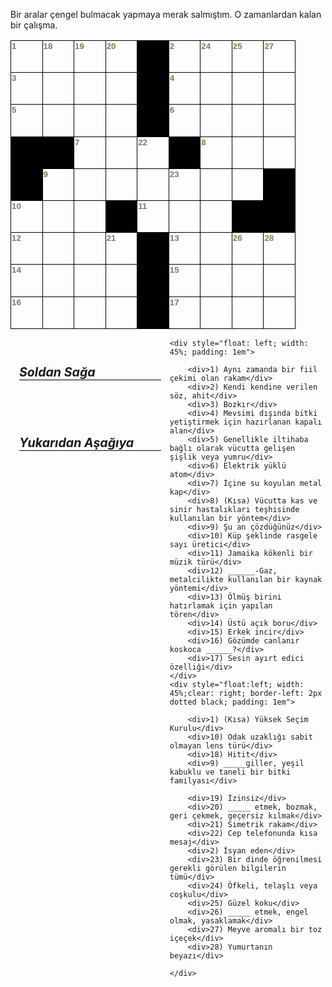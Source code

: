 <!-- 
.. date: 2019/07/02 23:12
.. description: Hobi olarak hazırladığım bir çengel bulmaca
.. title: Çengel Bulmaca
.. slug: cengel-bulmaca-1
-->

Bir aralar çengel bulmacak yapmaya merak salmıştım. O zamanlardan kalan bir çalışma.


<style id="Kitap31_17974_Styles">
<!--table
	{mso-displayed-decimal-separator:"\,";
	mso-displayed-thousand-separator:"\.";}
.xl1517974
	{padding-top:1px;
	padding-right:1px;
	padding-left:1px;
	mso-ignore:padding;
	color:black;
	font-size:11.0pt;
	font-weight:400;
	font-style:normal;
	text-decoration:none;
	font-family:Calibri, sans-serif;
	mso-font-charset:162;
	mso-number-format:General;
	text-align:general;
	vertical-align:bottom;
	mso-background-source:auto;
	mso-pattern:auto;
	white-space:nowrap;}
.xl6317974
	{padding-top:1px;
	padding-right:1px;
	padding-left:1px;
	mso-ignore:padding;
	color:#827A4A;
	font-size:10.0pt;
	font-weight:700;
	font-style:normal;
	text-decoration:none;
	font-family:Arial, sans-serif;
	mso-font-charset:162;
	mso-number-format:General;
	text-align:left;
	vertical-align:top;
	border:.5pt solid windowtext;
	mso-background-source:auto;
	mso-pattern:auto;
	white-space:nowrap;}
.xl6417974
	{padding-top:1px;
	padding-right:1px;
	padding-left:1px;
	mso-ignore:padding;
	color:#EEECE1;
	font-size:6.0pt;
	font-weight:700;
	font-style:normal;
	text-decoration:none;
	font-family:Arial, sans-serif;
	mso-font-charset:162;
	mso-number-format:General;
	text-align:left;
	vertical-align:top;
	border:.5pt solid windowtext;
	background:black;
	mso-pattern:black none;
	white-space:nowrap;}
-->
</style>

<table border=0 cellpadding=0 cellspacing=0 width=459 style='border-collapse:
 collapse;table-layout:fixed;width:342pt'>
 <col width=51 span=9 style='mso-width-source:userset;mso-width-alt:1820;
 width:38pt'>
 <tr height=51 style='mso-height-source:userset;height:38.4pt'>
  <td height=51 class=xl6317974 width=51 style='height:38.4pt;width:38pt'>1</td>
  <td class=xl6317974 width=51 style='border-left:none;width:38pt'>18</td>
  <td class=xl6317974 width=51 style='border-left:none;width:38pt'>19</td>
  <td class=xl6317974 width=51 style='border-left:none;width:38pt'>20</td>
  <td class=xl6417974 width=51 style='border-left:none;width:38pt'>&nbsp;</td>
  <td class=xl6317974 width=51 style='border-left:none;width:38pt'>2</td>
  <td class=xl6317974 width=51 style='border-left:none;width:38pt'>24</td>
  <td class=xl6317974 width=51 style='border-left:none;width:38pt'>25</td>
  <td class=xl6317974 width=51 style='border-left:none;width:38pt'>27</td>
 </tr>
 <tr height=51 style='mso-height-source:userset;height:38.4pt'>
  <td height=51 class=xl6317974 style='height:38.4pt;border-top:none'>3</td>
  <td class=xl6317974 style='border-top:none;border-left:none'>&nbsp;</td>
  <td class=xl6317974 style='border-top:none;border-left:none'>&nbsp;</td>
  <td class=xl6317974 style='border-top:none;border-left:none'>&nbsp;</td>
  <td class=xl6417974 style='border-top:none;border-left:none'>&nbsp;</td>
  <td class=xl6317974 style='border-top:none;border-left:none'>4</td>
  <td class=xl6317974 style='border-top:none;border-left:none'>&nbsp;</td>
  <td class=xl6317974 style='border-top:none;border-left:none'>&nbsp;</td>
  <td class=xl6317974 style='border-top:none;border-left:none'>&nbsp;</td>
 </tr>
 <tr height=51 style='mso-height-source:userset;height:38.4pt'>
  <td height=51 class=xl6317974 style='height:38.4pt;border-top:none'>5</td>
  <td class=xl6317974 style='border-top:none;border-left:none'>&nbsp;</td>
  <td class=xl6317974 style='border-top:none;border-left:none'>&nbsp;</td>
  <td class=xl6317974 style='border-top:none;border-left:none'>&nbsp;</td>
  <td class=xl6417974 style='border-top:none;border-left:none'>&nbsp;</td>
  <td class=xl6317974 style='border-top:none;border-left:none'>6</td>
  <td class=xl6317974 style='border-top:none;border-left:none'>&nbsp;</td>
  <td class=xl6317974 style='border-top:none;border-left:none'>&nbsp;</td>
  <td class=xl6317974 style='border-top:none;border-left:none'>&nbsp;</td>
 </tr>
 <tr height=51 style='mso-height-source:userset;height:38.4pt'>
  <td height=51 class=xl6417974 style='height:38.4pt;border-top:none'>&nbsp;</td>
  <td class=xl6417974 style='border-top:none;border-left:none'>&nbsp;</td>
  <td class=xl6317974 style='border-top:none;border-left:none'>7</td>
  <td class=xl6317974 style='border-top:none;border-left:none'>&nbsp;</td>
  <td class=xl6317974 style='border-top:none;border-left:none'>22</td>
  <td class=xl6417974 style='border-top:none;border-left:none'>&nbsp;</td>
  <td class=xl6317974 style='border-top:none;border-left:none'>8</td>
  <td class=xl6317974 style='border-top:none;border-left:none'>&nbsp;</td>
  <td class=xl6317974 style='border-top:none;border-left:none'>&nbsp;</td>
 </tr>
 <tr height=51 style='mso-height-source:userset;height:38.4pt'>
  <td height=51 class=xl6417974 style='height:38.4pt;border-top:none'>&nbsp;</td>
  <td class=xl6317974 style='border-top:none;border-left:none'>9</td>
  <td class=xl6317974 style='border-top:none;border-left:none'>&nbsp;</td>
  <td class=xl6317974 style='border-top:none;border-left:none'>&nbsp;</td>
  <td class=xl6317974 style='border-top:none;border-left:none'>&nbsp;</td>
  <td class=xl6317974 style='border-top:none;border-left:none'>23</td>
  <td class=xl6317974 style='border-top:none;border-left:none'>&nbsp;</td>
  <td class=xl6317974 style='border-top:none;border-left:none'>&nbsp;</td>
  <td class=xl6417974 style='border-top:none;border-left:none'>&nbsp;</td>
 </tr>
 <tr height=51 style='mso-height-source:userset;height:38.4pt'>
  <td height=51 class=xl6317974 style='height:38.4pt;border-top:none'>10</td>
  <td class=xl6317974 style='border-top:none;border-left:none'>&nbsp;</td>
  <td class=xl6317974 style='border-top:none;border-left:none'>&nbsp;</td>
  <td class=xl6417974 style='border-top:none;border-left:none'>&nbsp;</td>
  <td class=xl6317974 style='border-top:none;border-left:none'>11</td>
  <td class=xl6317974 style='border-top:none;border-left:none'>&nbsp;</td>
  <td class=xl6317974 style='border-top:none;border-left:none'>&nbsp;</td>
  <td class=xl6417974 style='border-top:none;border-left:none'>&nbsp;</td>
  <td class=xl6417974 style='border-top:none;border-left:none'>&nbsp;</td>
 </tr>
 <tr height=51 style='mso-height-source:userset;height:38.4pt'>
  <td height=51 class=xl6317974 style='height:38.4pt;border-top:none'>12</td>
  <td class=xl6317974 style='border-top:none;border-left:none'>&nbsp;</td>
  <td class=xl6317974 style='border-top:none;border-left:none'>&nbsp;</td>
  <td class=xl6317974 style='border-top:none;border-left:none'>21</td>
  <td class=xl6417974 style='border-top:none;border-left:none'>&nbsp;</td>
  <td class=xl6317974 style='border-top:none;border-left:none'>13</td>
  <td class=xl6317974 style='border-top:none;border-left:none'>&nbsp;</td>
  <td class=xl6317974 style='border-top:none;border-left:none'>26</td>
  <td class=xl6317974 style='border-top:none;border-left:none'>28</td>
 </tr>
 <tr height=51 style='mso-height-source:userset;height:38.4pt'>
  <td height=51 class=xl6317974 style='height:38.4pt;border-top:none'>14</td>
  <td class=xl6317974 style='border-top:none;border-left:none'>&nbsp;</td>
  <td class=xl6317974 style='border-top:none;border-left:none'>&nbsp;</td>
  <td class=xl6317974 style='border-top:none;border-left:none'>&nbsp;</td>
  <td class=xl6417974 style='border-top:none;border-left:none'>&nbsp;</td>
  <td class=xl6317974 style='border-top:none;border-left:none'>15</td>
  <td class=xl6317974 style='border-top:none;border-left:none'>&nbsp;</td>
  <td class=xl6317974 style='border-top:none;border-left:none'>&nbsp;</td>
  <td class=xl6317974 style='border-top:none;border-left:none'>&nbsp;</td>
 </tr>
 <tr height=51 style='mso-height-source:userset;height:38.4pt'>
  <td height=51 class=xl6317974 style='height:38.4pt;border-top:none'>16</td>
  <td class=xl6317974 style='border-top:none;border-left:none'>&nbsp;</td>
  <td class=xl6317974 style='border-top:none;border-left:none'>&nbsp;</td>
  <td class=xl6317974 style='border-top:none;border-left:none'>&nbsp;</td>
  <td class=xl6417974 style='border-top:none;border-left:none'>&nbsp;</td>
  <td class=xl6317974 style='border-top:none;border-left:none'>17</td>
  <td class=xl6317974 style='border-top:none;border-left:none'>&nbsp;</td>
  <td class=xl6317974 style='border-top:none;border-left:none'>&nbsp;</td>
  <td class=xl6317974 style='border-top:none;border-left:none'>&nbsp;</td>
 </tr>
 <![if supportMisalignedColumns]>
 <tr height=0 style='display:none'>
  <td width=51 style='width:38pt'></td>
  <td width=51 style='width:38pt'></td>
  <td width=51 style='width:38pt'></td>
  <td width=51 style='width:38pt'></td>
  <td width=51 style='width:38pt'></td>
  <td width=51 style='width:38pt'></td>
  <td width=51 style='width:38pt'></td>
  <td width=51 style='width:38pt'></td>
  <td width=51 style='width:38pt'></td>
 </tr>
 <![endif]>
</table>

<div style="position: relative; width: 100%; margin-top:1em">
	<div style="float: left; width: 45%; padding: 1em">
			<h5 style="font-size:1.4em;border-bottom: 1px solid black">Soldan Sağa</h5>
	</div>
	<div style="float: left; width: 45%; padding: 1em">
		<h5 style="font-size:1.4em;border-bottom: 1px solid black">Yukarıdan Aşağıya</h5>
	</div>
	
	<div style="float: left; width: 45%; padding: 1em">

		<div>1) Aynı zamanda bir fiil çekimi olan rakam</div>
		<div>2) Kendi kendine verilen söz, ahit</div>
		<div>3) Bozkır</div>
		<div>4) Mevsimi dışında bitki yetiştirmek için hazırlanan kapalı alan</div>
		<div>5) Genellikle iltihaba bağlı olarak vücutta gelişen şişlik veya yumru</div>
		<div>6) Elektrik yüklü atom</div>
		<div>7) İçine su koyulan metal kap</div>
		<div>8) (Kısa) Vücutta kas ve sinir hastalıkları teşhisinde kullanılan bir yöntem</div>
		<div>9) Şu an çözdüğünüz</div>
		<div>10) Küp şeklinde rasgele sayı üretici</div>
		<div>11) Jamaika kökenli bir müzik türü</div>
		<div>12) ______-Gaz, metalcilikte kullanılan bir kaynak yöntemi</div>
		<div>13) Ölmüş birini hatırlamak için yapılan tören</div>
		<div>14) Üstü açık boru</div>
		<div>15) Erkek incir</div>
		<div>16) Gözümde canlanır koskoca ______?</div>
		<div>17) Sesin ayırt edici özelliği</div>
	</div>
	<div style="float:left; width: 45%;clear: right; border-left: 2px dotted black; padding: 1em">
		
		<div>1) (Kısa) Yüksek Seçim Kurulu</div>
		<div>10) Odak uzaklığı sabit olmayan lens türü</div>
		<div>18) Hitit</div>
		<div>9) _____giller, yeşil kabuklu ve taneli bir bitki familyası</div>

		<div>19) İzinsiz</div>
		<div>20) _____ etmek, bozmak, geri çekmek, geçersiz kılmak</div>
		<div>21) Simetrik rakam</div>
		<div>22) Cep telefonunda kısa mesaj</div>
		<div>2) İsyan eden</div>
		<div>23) Bir dinde öğrenilmesi gerekli görülen bilgilerin tümü</div>
		<div>24) Öfkeli, telaşlı veya coşkulu</div>
		<div>25) Güzel koku</div>
		<div>26) _____ etmek, engel olmak, yasaklamak</div>
		<div>27) Meyve aromalı bir toz içeçek</div>
		<div>28) Yumurtanın beyazı</div>
		
	</div>
</div>